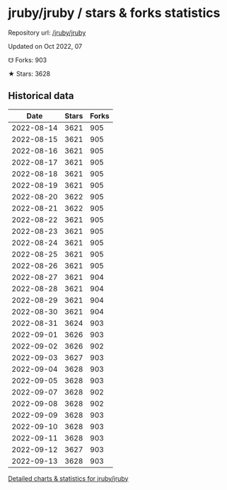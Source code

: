 # jruby/jruby / stars & forks statistics

Repository url: [/jruby/jruby](https://github.com/jruby/jruby)

Updated on Oct 2022, 07

☋ Forks: 903

★ Stars: 3628

## Historical data
| Date | Stars | Forks |
|------|-------|-------|
| 2022-08-14 | 3621 | 905 | 
| 2022-08-15 | 3621 | 905 | 
| 2022-08-16 | 3621 | 905 | 
| 2022-08-17 | 3621 | 905 | 
| 2022-08-18 | 3621 | 905 | 
| 2022-08-19 | 3621 | 905 | 
| 2022-08-20 | 3622 | 905 | 
| 2022-08-21 | 3622 | 905 | 
| 2022-08-22 | 3621 | 905 | 
| 2022-08-23 | 3621 | 905 | 
| 2022-08-24 | 3621 | 905 | 
| 2022-08-25 | 3621 | 905 | 
| 2022-08-26 | 3621 | 905 | 
| 2022-08-27 | 3621 | 904 | 
| 2022-08-28 | 3621 | 904 | 
| 2022-08-29 | 3621 | 904 | 
| 2022-08-30 | 3621 | 904 | 
| 2022-08-31 | 3624 | 903 | 
| 2022-09-01 | 3626 | 903 | 
| 2022-09-02 | 3626 | 902 | 
| 2022-09-03 | 3627 | 903 | 
| 2022-09-04 | 3628 | 903 | 
| 2022-09-05 | 3628 | 903 | 
| 2022-09-07 | 3628 | 902 | 
| 2022-09-08 | 3628 | 902 | 
| 2022-09-09 | 3628 | 903 | 
| 2022-09-10 | 3628 | 903 | 
| 2022-09-11 | 3628 | 903 | 
| 2022-09-12 | 3627 | 903 | 
| 2022-09-13 | 3628 | 903 | 


[Detailed charts & statistics for jruby/jruby](https://reviewgithub.com/rep/jruby/jruby)
